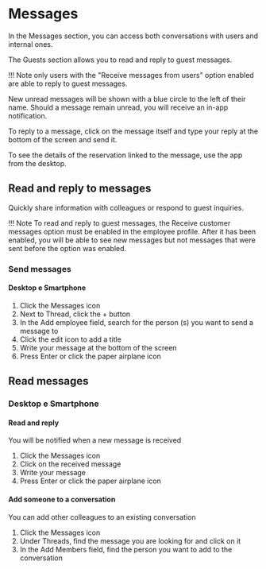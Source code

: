# Messages

In the Messages section, you can access both conversations with users and internal ones.

The Guests section allows you to read and reply to guest messages.

!!! Note
    only users with the "Receive messages from users" option enabled are able to reply to guest messages.

New unread messages will be shown with a blue circle to the left of their name. Should a message remain unread, you will receive an in-app notification.

To reply to a message, click on the message itself and type your reply at the bottom of the screen and send it.

To see the details of the reservation linked to the message, use the app from the desktop.

## Read and reply to messages

Quickly share information with colleagues or respond to guest inquiries.

!!! Note
    To read and reply to guest messages, the Receive customer messages option must be enabled in the employee profile. After it has been enabled, you will be able to see new messages but not messages that were sent before the option was enabled.

### Send messages

#### Desktop e Smartphone

1. Click the Messages icon
2. Next to Thread, click the + button
3. In the Add employee field, search for the person (s) you want to send a message to
4. Click the edit icon to add a title
5. Write your message at the bottom of the screen
6. Press Enter or click the paper airplane icon

## Read messages

### Desktop e Smartphone

#### Read and reply

You will be notified when a new message is received

1. Click the Messages icon
2. Click on the received message
3. Write your message
4. Press Enter or click the paper airplane icon

#### Add someone to a conversation

You can add other colleagues to an existing conversation

1. Click the Messages icon
2. Under Threads, find the message you are looking for and click on it
3. In the Add Members field, find the person you want to add to the conversation
